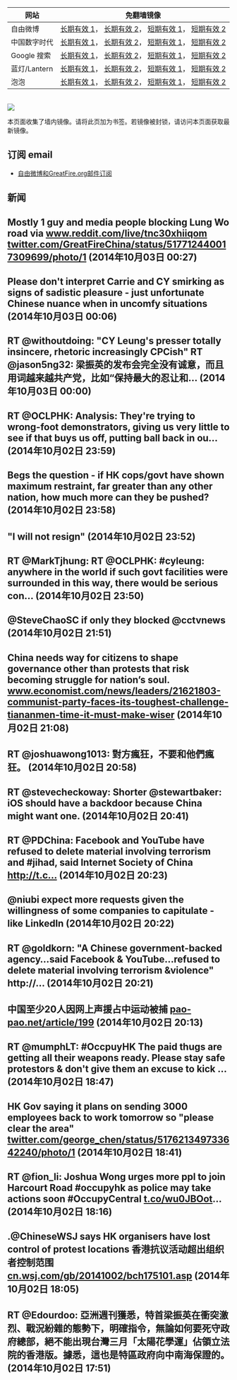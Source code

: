 <table>
    <thead>
        <tr>
            <th>网站</th>
            <th>免翻墙镜像</th>
        </tr>
    </thead>
    <tbody>    
        <tr>
            <td>自由微博</td>
            <td>            
                <a href="https://edgecastcdn.net/00107ED/freeweibo/" target="_BLANK">长期有效 1</a>，            
                <a href="https://objects.dreamhost.com/freeweibo/index.html" target="_BLANK">长期有效 2</a>，            
                <a href="https://fw3.azurewebsites.net" target="_BLANK">短期有效 1</a>，            
                <a href="https://d1stdkq55ggsv7.cloudfront.net" target="_BLANK">短期有效 2</a>
            </td>
        </tr>    
        <tr>
            <td>中国数字时代</td>
            <td>            
                <a href="https://edgecastcdn.net/00107ED/cdt/" target="_BLANK">长期有效 1</a>，            
                <a href="https://objects.dreamhost.com/cdt/index.html" target="_BLANK">长期有效 2</a>，            
                <a href="https://1ff2d.azurewebsites.net" target="_BLANK">短期有效 1</a>，            
                <a href="https://d29jekp4emy41a.cloudfront.net" target="_BLANK">短期有效 2</a>
            </td>
        </tr>    
        <tr>
            <td>Google 搜索</td>
            <td>            
                <a href="https://edgecastcdn.net/00107ED/g/" target="_BLANK">长期有效 1</a>，            
                <a href="https://objects.dreamhost.com/goo/index.html" target="_BLANK">长期有效 2</a>，            
                <a href="https://865ba.azurewebsites.net" target="_BLANK">短期有效 1</a>，            
                <a href="https://d3vv89cvqbrqlq.cloudfront.net" target="_BLANK">短期有效 2</a>
            </td>
        </tr>    
        <tr>
            <td>蓝灯/Lantern</td>
            <td>            
                <a href="https://edgecastcdn.net/00107ED/lantern/" target="_BLANK">长期有效 1</a>，            
                <a href="https://objects.dreamhost.com/lantern/index.html" target="_BLANK">长期有效 2</a>，            
                <a href="https://c7511.azurewebsites.net" target="_BLANK">短期有效 1</a>，            
                <a href="https://dx1djqjpnvurw.cloudfront.net" target="_BLANK">短期有效 2</a>
            </td>
        </tr>    
        <tr>
            <td>泡泡</td>
            <td>            
                <a href="https://edgecastcdn.net/00107ED/paopao/" target="_BLANK">长期有效 1</a>，            
                <a href="https://objects.dreamhost.com/paopao/index.html" target="_BLANK">长期有效 2</a>，            
                <a href="https://paopao2.azurewebsites.net" target="_BLANK">短期有效 1</a>，            
                <a href="https://d19ysv8o6fv16v.cloudfront.net" target="_BLANK">短期有效 2</a>
            </td>
        </tr>
    </tbody>
</table>
<br/>
<img src="https://raw.githubusercontent.com/greatfire/z/master/logos.gif" />

本页面收集了墙内镜像。请将此页加为书签。若镜像被封锁，请访问本页面获取最新镜像。

## 订阅 email
* <a href="https://b.us7.list-manage.com/subscribe?u=854fca58782082e0cbdf204a0&id=c78949b93c">自由微博和GreatFire.org邮件订阅</a>
    
## 新闻
Mostly 1 guy and media people blocking Lung Wo road via <a href="https://www.reddit.com/live/tnc30xhiiqom" target="_BLANK">www.reddit.com/live/tnc30xhiiqom</a> <a href="https://twitter.com/GreatFireChina/status/517712440017309699/photo/1" target="_BLANK">twitter.com/GreatFireChina/status/517712440017309699/photo/1</a> (2014年10月03日 00:27)
 ---
Please don't interpret Carrie and CY smirking as signs of sadistic pleasure - just unfortunate Chinese nuance when in uncomfy situations (2014年10月03日 00:06)
 ---
RT @withoutdoing: "CY Leung's presser totally insincere, rhetoric increasingly CPCish" RT @jason5ng32: 梁振英的发布会完全没有诚意，而且用词越来越共产党，比如“保持最大的忍让和… (2014年10月03日 00:00)
 ---
RT @OCLPHK: Analysis: They're trying to wrong-foot demonstrators, giving us very little to see if that buys us off, putting ball back in ou… (2014年10月02日 23:59)
 ---
Begs the question - if HK cops/govt have shown maximum restraint, far greater than any other nation, how much more can they be pushed? (2014年10月02日 23:58)
 ---
"I will not resign" (2014年10月02日 23:52)
 ---
RT @MarkTjhung: RT @OCLPHK: #cyleung: anywhere in the world if such govt facilities were surrounded in this way, there would be serious con… (2014年10月02日 23:50)
 ---
@SteveChaoSC if only they blocked @cctvnews (2014年10月02日 21:51)
 ---
China needs way for citizens to shape governance other than protests that risk becoming struggle for nation’s soul. <a href="http://www.economist.com/news/leaders/21621803-communist-party-faces-its-toughest-challenge-tiananmen-time-it-must-make-wiser?fsrc=scn/tw_ec/the_party_v_the_people" target="_BLANK">www.economist.com/news/leaders/21621803-communist-party-faces-its-toughest-challenge-tiananmen-time-it-must-make-wiser</a> (2014年10月02日 21:08)
 ---
RT @joshuawong1013: 對方瘋狂，不要和他們瘋狂。 (2014年10月02日 20:58)
 ---
RT @stevecheckoway: Shorter @stewartbaker: iOS should have a backdoor because China might want one. (2014年10月02日 20:41)
 ---
RT @PDChina: Facebook and YouTube have refused to delete material involving terrorism and #jihad, said Internet Society of China http://t.c… (2014年10月02日 20:23)
 ---
@niubi expect more requests given the willingness of some companies to capitulate - like LinkedIn (2014年10月02日 20:22)
 ---
RT @goldkorn: "A Chinese government-backed agency…said Facebook &amp; YouTube…refused to delete material involving terrorism &amp;violence" http://… (2014年10月02日 20:21)
 ---
中国至少20人因网上声援占中运动被捕 <a href="https://pao-pao.net/article/199" target="_BLANK">pao-pao.net/article/199</a> (2014年10月02日 20:13)
 ---
RT @mumphLT: #OccpuyHK The paid thugs are getting all their weapons ready. Please stay safe protestors &amp; don't give them an excuse to kick … (2014年10月02日 18:47)
 ---
HK Gov saying it plans on sending 3000 employees back to work tomorrow so "please clear the area" <a href="https://twitter.com/george_chen/status/517621349733642240/photo/1" target="_BLANK">twitter.com/george_chen/status/517621349733642240/photo/1</a> (2014年10月02日 18:41)
 ---
RT @fion_li: Joshua Wong urges more ppl to join Harcourt Road #occupyhk as police may take actions soon #OccupyCentral <a href="http://t.co/wu0JBOot" target="_BLANK">t.co/wu0JBOot</a>… (2014年10月02日 18:16)
 ---
.@ChineseWSJ says HK organisers have lost control of protest locations 香港抗议活动超出组织者控制范围 <a href="http://cn.wsj.com/gb/20141002/bch175101.asp?source=whatnews2" target="_BLANK">cn.wsj.com/gb/20141002/bch175101.asp</a> (2014年10月02日 18:05)
 ---
RT @Edourdoo: 亞洲週刊獲悉，特首梁振英在衝突激烈、戰況紛雜的態勢下，明確指令，無論如何要死守政府總部，絕不能出現台灣三月「太陽花學運」佔領立法院的香港版。據悉，這也是特區政府向中南海保證的。 (2014年10月02日 17:51)
 ---
